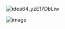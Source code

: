 ![idea64_yzE17DbLiw](https://github.com/user-attachments/assets/454f56ab-6576-4cf8-8756-9e734b92999e)

![image](https://github.com/user-attachments/assets/b0cc2db4-c023-4ca1-9f79-59f7d6f7497e)
